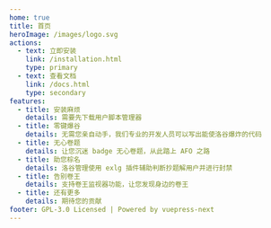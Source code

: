 ```yaml
---
home: true
title: 首页
heroImage: /images/logo.svg
actions:
  - text: 立即安装
    link: /installation.html
    type: primary
  - text: 查看文档
    link: /docs.html
    type: secondary
features:
  - title: 安装麻烦
    details: 需要先下载用户脚本管理器
  - title: 零键爆谷
    details: 无需您亲自动手，我们专业的开发人员可以写出能使洛谷爆炸的代码
  - title: 无心卷题
    details: 让您沉迷 badge 无心卷题，从此踏上 AFO 之路
  - title: 助您棕名
    details: 洛谷管理使用 exlg 插件辅助判断抄题解用户并进行封禁
  - title: 告别卷王
    details: 支持卷王监视器功能，让您发现身边的卷王
  - title: 还有更多
    details: 期待您的贡献
footer: GPL-3.0 Licensed | Powered by vuepress-next
---
```

